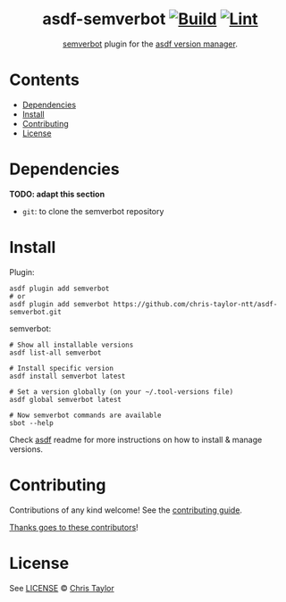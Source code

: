 <div align="center">

# asdf-semverbot [![Build](https://github.com/chris-taylor-ntt/asdf-semverbot/actions/workflows/build.yml/badge.svg)](https://github.com/chris-taylor-ntt/asdf-semverbot/actions/workflows/build.yml) [![Lint](https://github.com/chris-taylor-ntt/asdf-semverbot/actions/workflows/lint.yml/badge.svg)](https://github.com/chris-taylor-ntt/asdf-semverbot/actions/workflows/lint.yml)

[semverbot](https://github.com/restechnica/semverbot/blob/main/README.md) plugin for the [asdf version manager](https://asdf-vm.com).

</div>

# Contents

- [Dependencies](#dependencies)
- [Install](#install)
- [Contributing](#contributing)
- [License](#license)

# Dependencies

**TODO: adapt this section**

- `git`: to clone the semverbot repository

# Install

Plugin:

```shell
asdf plugin add semverbot
# or
asdf plugin add semverbot https://github.com/chris-taylor-ntt/asdf-semverbot.git
```

semverbot:

```shell
# Show all installable versions
asdf list-all semverbot

# Install specific version
asdf install semverbot latest

# Set a version globally (on your ~/.tool-versions file)
asdf global semverbot latest

# Now semverbot commands are available
sbot --help
```

Check [asdf](https://github.com/asdf-vm/asdf) readme for more instructions on how to
install & manage versions.

# Contributing

Contributions of any kind welcome! See the [contributing guide](contributing.md).

[Thanks goes to these contributors](https://github.com/chris-taylor-ntt/asdf-semverbot/graphs/contributors)!

# License

See [LICENSE](LICENSE) © [Chris Taylor](https://github.com/chris-taylor-ntt/)
